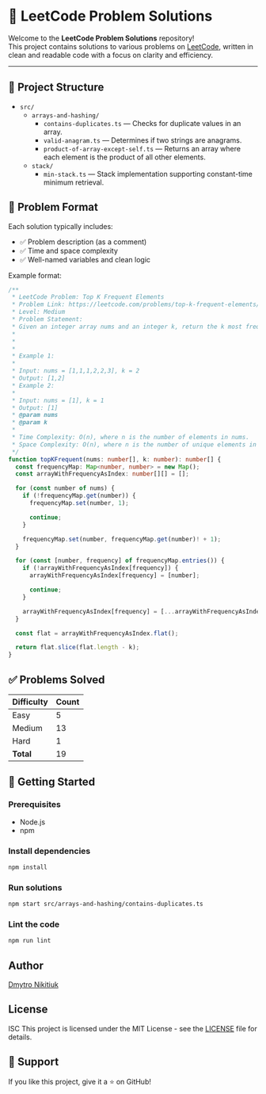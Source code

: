 # 🧠 LeetCode Problem Solutions

Welcome to the **LeetCode Problem Solutions** repository!  
This project contains solutions to various problems on [LeetCode](https://leetcode.com/), written in clean and readable code with a focus on clarity and efficiency.

---

## 📁 Project Structure

- `src/`
    - `arrays-and-hashing/`
        - `contains-duplicates.ts` — Checks for duplicate values in an array.
        - `valid-anagram.ts` — Determines if two strings are anagrams.
        - `product-of-array-except-self.ts` — Returns an array where each element is the product of all other elements.
    - `stack/`
        - `min-stack.ts` — Stack implementation supporting constant-time minimum retrieval.

## 🧩 Problem Format

Each solution typically includes:
- ✅ Problem description (as a comment)
- ✅ Time and space complexity 
- ✅ Well-named variables and clean logic

Example format:
```typescript
/**
 * LeetCode Problem: Top K Frequent Elements
 * Problem Link: https://leetcode.com/problems/top-k-frequent-elements/
 * Level: Medium
 * Problem Statement:
 * Given an integer array nums and an integer k, return the k most frequent elements. You may return the answer in any order.
 *
 *
 *
 * Example 1:
 *
 * Input: nums = [1,1,1,2,2,3], k = 2
 * Output: [1,2]
 * Example 2:
 *
 * Input: nums = [1], k = 1
 * Output: [1]
 * @param nums
 * @param k
 *
 * Time Complexity: O(n), where n is the number of elements in nums.
 * Space Complexity: O(n), where n is the number of unique elements in nums.
 */
function topKFrequent(nums: number[], k: number): number[] {
  const frequencyMap: Map<number, number> = new Map();
  const arrayWithFrequencyAsIndex: number[][] = [];

  for (const number of nums) {
    if (!frequencyMap.get(number)) {
      frequencyMap.set(number, 1);

      continue;
    }

    frequencyMap.set(number, frequencyMap.get(number)! + 1);
  }

  for (const [number, frequency] of frequencyMap.entries()) {
    if (!arrayWithFrequencyAsIndex[frequency]) {
      arrayWithFrequencyAsIndex[frequency] = [number];

      continue;
    }

    arrayWithFrequencyAsIndex[frequency] = [...arrayWithFrequencyAsIndex[frequency], number];
  }

  const flat = arrayWithFrequencyAsIndex.flat();

  return flat.slice(flat.length - k);
}
```

## ✅ Problems Solved

| Difficulty | Count |
|------------|-------|
| Easy       | 5     |
| Medium     | 13    |
| Hard       | 1     |
| **Total**  | 19    |


## 🚀 Getting Started

### Prerequisites

- Node.js
- npm

### Install dependencies

```bash
npm install
```

### Run solutions
```bash
npm start src/arrays-and-hashing/contains-duplicates.ts
```

### Lint the code

```bash
npm run lint
```

## Author
[Dmytro Nikitiuk](https://github.com/tomorroN)

## License
ISC
This project is licensed under the MIT License - see the [LICENSE](LICENSE) file for details.

## 🌟 Support

If you like this project, give it a ⭐ on GitHub!
